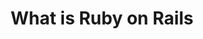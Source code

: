 ---
layout: post
title: "What is Ruby on Rails"
keywords: ruby rails
description: What is Ruby on Rails and its history.
published: false
---